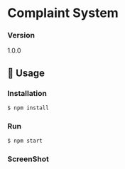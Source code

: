# Complaint System

### Version
1.0.0

## 📝 Usage

### Installation

```sh
$ npm install
```

### Run

```sh
$ npm start
```

### ScreenShot


